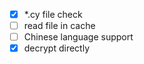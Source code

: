 - [x] *.cy file check
- [ ] read file in cache
- [ ] Chinese language support
- [x] decrypt directly
